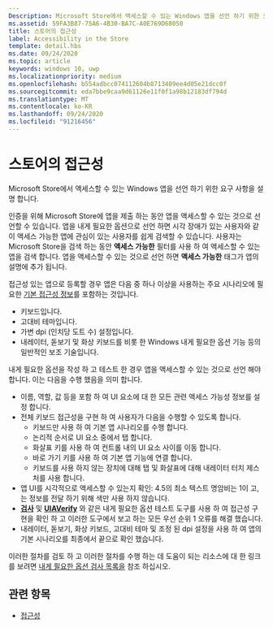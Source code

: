 ```yaml
---
Description: Microsoft Store에서 액세스할 수 있는 Windows 앱을 선언 하기 위한 요구 사항을 설명 합니다.
ms.assetid: 59FA3B87-75A6-4B30-BA7C-A0E769D68050
title: 스토어의 접근성
label: Accessibility in the Store
template: detail.hbs
ms.date: 09/24/2020
ms.topic: article
keywords: windows 10, uwp
ms.localizationpriority: medium
ms.openlocfilehash: b554adbcc074112604b8713409ee4d05e21dcc0f
ms.sourcegitcommit: eda7bbe9caa9d61126e11f0f1a98b12183df794d
ms.translationtype: MT
ms.contentlocale: ko-KR
ms.lasthandoff: 09/24/2020
ms.locfileid: "91216456"
---
```

# <a name="accessibility-in-the-store"></a>스토어의 접근성  



Microsoft Store에서 액세스할 수 있는 Windows 앱을 선언 하기 위한 요구 사항을 설명 합니다.

인증을 위해 Microsoft Store에 앱을 제출 하는 동안 앱을 액세스할 수 있는 것으로 선언할 수 있습니다. 앱을 내게 필요한 옵션으로 선언 하면 시각 장애가 있는 사용자와 같이 액세스 가능한 앱에 관심이 있는 사용자를 쉽게 검색할 수 있습니다. 사용자는 Microsoft Store을 검색 하는 동안 **액세스 가능한** 필터를 사용 하 여 액세스할 수 있는 앱을 검색 합니다. 앱을 액세스할 수 있는 것으로 선언 하면 **액세스 가능한** 태그가 앱의 설명에 추가 됩니다.

접근성 있는 앱으로 등록할 경우 앱은 다음 중 하나 이상을 사용하는 주요 시나리오에 필요한 [기본 접근성 정보](basic-accessibility-information.md)를 포함하는 것입니다.

* 키보드입니다.
* 고대비 테마입니다.
* 가변 dpi (인치당 도트 수) 설정입니다.
* 내레이터, 돋보기 및 화상 키보드를 비롯 한 Windows 내게 필요한 옵션 기능 등의 일반적인 보조 기술입니다.

내게 필요한 옵션을 작성 하 고 테스트 한 경우 앱을 액세스할 수 있는 것으로 선언 해야 합니다. 이는 다음을 수행 했음을 의미 합니다.

* 이름, 역할, 값 등을 포함 하 여 UI 요소에 대 한 모든 관련 액세스 가능성 정보를 설정 합니다.
* 전체 키보드 접근성을 구현 하 여 사용자가 다음을 수행할 수 있도록 합니다.
    * 키보드만 사용 하 여 기본 앱 시나리오를 수행 합니다.
    * 논리적 순서로 UI 요소 중에서 탭 합니다.
    * 화살표 키를 사용 하 여 컨트롤 내의 UI 요소 사이를 이동 합니다.
    * 바로 가기 키를 사용 하 여 기본 앱 기능에 연결 합니다.
    * 키보드를 사용 하지 않는 장치에 대해 탭 및 화살표에 대해 내레이터 터치 제스처를 사용 합니다.
* 앱 UI를 시각적으로 액세스할 수 있는지 확인: 4.5의 최소 텍스트 명암비는 1이 고,는 정보를 전달 하기 위해 색만 사용 하지 않습니다.
* [**검사**](/windows/desktop/WinAuto/inspect-objects) 및 [**UIAVerify**](/windows/desktop/WinAuto/ui-automation-verify) 와 같은 내게 필요한 옵션 테스트 도구를 사용 하 여 접근성 구현을 확인 하 고 이러한 도구에서 보고 하는 모든 우선 순위 1 오류를 해결 했습니다.
* 내레이터, 돋보기, 화상 키보드, 고대비 테마 및 조정 된 dpi 설정을 사용 하 여 앱의 기본 시나리오를 최종에서 끝으로 확인 했습니다.

이러한 절차를 검토 하 고 이러한 절차를 수행 하는 데 도움이 되는 리소스에 대 한 링크를 보려면 [내게 필요한 옵션 검사 목록을](accessibility-checklist.md) 참조 하십시오.

<span id="related_topics"/>

## <a name="related-topics"></a>관련 항목    
* [접근성](accessibility.md)

